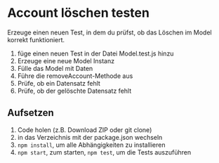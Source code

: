 # Account löschen testen

Erzeuge einen neuen Test, in dem du prüfst, ob das Löschen im Model korrekt funktioniert.

1. füge einen neuen Test in der Datei Model.test.js hinzu
2. Erzeuge eine neue Model Instanz
3. Fülle das Model mit Daten
4. Führe die removeAccount-Methode aus
5. Prüfe, ob ein Datensatz fehlt
6. Prüfe, ob der gelöschte Datensatz fehlt

## Aufsetzen

1. Code holen (z.B. Download ZIP oder git clone)
2. in das Verzeichnis mit der package.json wechseln
3. `npm install`, um alle Abhängigkeiten zu installieren
4. `npm start`, zum starten, `npm test`, um die Tests auszuführen
